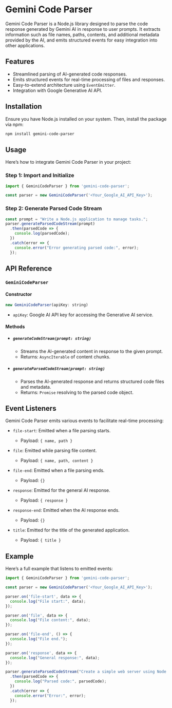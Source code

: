 # Gemini Code Parser

Gemini Code Parser is a Node.js library designed to parse the code response generated by Gemini AI in response to user prompts. It extracts information such as file names, paths, contents, and additional metadata provided by the AI, and emits structured events for easy integration into other applications.

## Features

- Streamlined parsing of AI-generated code responses.
- Emits structured events for real-time processing of files and responses.
- Easy-to-extend architecture using `EventEmitter`.
- Integration with Google Generative AI API.

## Installation

Ensure you have Node.js installed on your system. Then, install the package via npm:

```bash
npm install gemini-code-parser
```

## Usage

Here’s how to integrate Gemini Code Parser in your project:

### Step 1: Import and Initialize

```javascript
import { GeminiCodeParser } from 'gemini-code-parser';

const parser = new GeminiCodeParser('<Your_Google_AI_API_Key>');
```

### Step 2: Generate Parsed Code Stream

```javascript
const prompt = "Write a Node.js application to manage tasks.";
parser.generateParsedCodeStream(prompt)
  .then(parsedCode => {
    console.log(parsedCode);
  })
  .catch(error => {
    console.error("Error generating parsed code:", error);
  });
```

## API Reference

### `GeminiCodeParser`

#### Constructor

```javascript
new GeminiCodeParser(apiKey: string)
```
- `apiKey`: Google AI API key for accessing the Generative AI service.

#### Methods

- ##### `generateCodeStream(prompt: string)`
    - Streams the AI-generated content in response to the given prompt.
    - Returns: `AsyncIterable` of content chunks.

- ##### `generateParsedCodeStream(prompt: string)`
    - Parses the AI-generated response and returns structured code files and metadata.
    - Returns: `Promise` resolving to the parsed code object.

## Event Listeners
Gemini Code Parser emits various events to facilitate real-time processing:

- `file-start`: Emitted when a file parsing starts.
    - Payload: `{ name, path }`

- `file`: Emitted while parsing file content.
    - Payload: `{ name, path, content }`

- `file-end`: Emitted when a file parsing ends.
    - Payload: `{}`

- `response`: Emitted for the general AI response.
    - Payload: `{ response }`

- `response-end`: Emitted when the AI response ends.
    - Payload: `{}`

- `title`: Emitted for the title of the generated application.
    - Payload: `{ title }`

## Example 

Here’s a full example that listens to emitted events:

```javascript
import { GeminiCodeParser } from 'gemini-code-parser';

const parser = new GeminiCodeParser('<Your_Google_AI_API_Key>');

parser.on('file-start', data => {
  console.log("File start:", data);
});

parser.on('file', data => {
  console.log("File content:", data);
});

parser.on('file-end', () => {
  console.log("File end.");
});

parser.on('response', data => {
  console.log("General response:", data);
});

parser.generateParsedCodeStream("Create a simple web server using Node.js.")
  .then(parsedCode => {
    console.log("Parsed code:", parsedCode);
  })
  .catch(error => {
    console.error("Error:", error);
  });
```